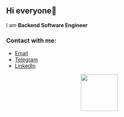 ## Hi everyone👋
I am **Backend Software Engineer**
### Contact with me:
  * [Email](marmuzvladislav@gmail.com)
  * [Telegram](@vladMarmuz)
  * [LinkedIn](https://www.linkedin.com/in/vladislav-marmuz)

<div id="header" align="center">
  <img src="https://media.giphy.com/media/M9gbBd9nbDrOTu1Mqx/giphy.gif" width="100"/>
</div>

 
